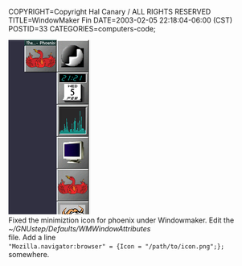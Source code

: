 COPYRIGHT=Copyright Hal Canary / ALL RIGHTS RESERVED
TITLE=WindowMaker Fin
DATE=2003-02-05 22:18:04-06:00 (CST)
POSTID=33
CATEGORIES=computers-code;

![[screenshot]](/images/phoenix-minimized.png)  
Fixed the minimiztion icon for phoenix under Windowmaker. Edit the  
_~/GNUstep/Defaults/WMWindowAttributes_  
file. Add a line  
`"Mozilla.navigator:browser" = {Icon = "/path/to/icon.png";};`  
somewhere.
